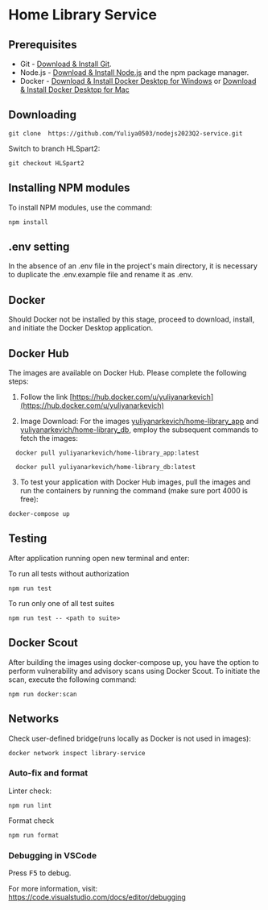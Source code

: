# Home Library Service

## Prerequisites

- Git - [Download & Install Git](https://git-scm.com/downloads).
- Node.js - [Download & Install Node.js](https://nodejs.org/en/download/) and the npm package manager.
- Docker - [Download & Install Docker Desktop for Windows](https://docs.docker.com/desktop/install/windows-install/) or [Download & Install Docker Desktop for Mac](https://docs.docker.com/desktop/install/mac-install/)

## Downloading

```
git clone  https://github.com/Yuliya0503/nodejs2023Q2-service.git
```

Switch to branch HLSpart2:

```
git checkout HLSpart2
```

## Installing NPM modules

To install NPM modules, use the command:

```
npm install
```

## .env setting

In the absence of an .env file in the project's main directory, it is necessary to duplicate the .env.example file and rename it as .env.

## Docker

Should Docker not be installed by this stage, proceed to download, install, and initiate the Docker Desktop application.

## Docker Hub

The images are available on Docker Hub. Please complete the following steps:

1. Follow the link [https://hub.docker.com/u/yuliyanarkevich](https://hub.docker.com/u/yuliyanarkevich)

2. Image Download:
   For the images [yuliyanarkevich/home-library_app](https://hub.docker.com/r/yuliyanarkevich/home-library_app) and [yuliyanarkevich/home-library_db](https://hub.docker.com/r/yuliyanarkevich/home-library_db), employ the subsequent commands to fetch the images:

```
  docker pull yuliyanarkevich/home-library_app:latest
```

```
  docker pull yuliyanarkevich/home-library_db:latest
```

3. To test your application with Docker Hub images, pull the images and run the containers by running the command (make sure port 4000 is free):

```
docker-compose up
```

## Testing

After application running open new terminal and enter:

To run all tests without authorization

```
npm run test
```

To run only one of all test suites

```
npm run test -- <path to suite>
```

## Docker Scout

After building the images using docker-compose up, you have the option to perform vulnerability and advisory scans using Docker Scout. To initiate the scan, execute the following command:

```
npm run docker:scan
```

## Networks

Check user-defined bridge(runs locally as Docker is not used in images):

```
docker network inspect library-service
```

### Auto-fix and format

Linter check:

```
npm run lint
```

Format check

```
npm run format
```

### Debugging in VSCode

Press <kbd>F5</kbd> to debug.

For more information, visit: https://code.visualstudio.com/docs/editor/debugging
